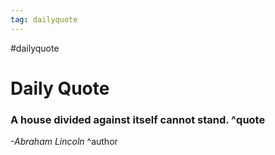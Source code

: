 ```yaml
---
tag: dailyquote
---
```


#dailyquote

# Daily Quote

### A house divided against itself cannot stand. ^quote
*-Abraham Lincoln* ^author
